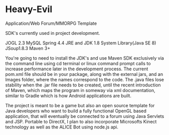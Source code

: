 # Heavy-Evil
Application/Web Forum/MMORPG Template


SDK's currently used in project development.

JOGL 2.3
MySQL
Spring 4.4
JRE and JDK 1.8 System Library(Java SE 8)
JSoup1.8.3
Maven 3+

  You're going to need to install the JDK's and use Maven SDK exclusively via the command line using cd terminal or linux command prompt calls to increase performance later in the development process. The current pom.xml file should be in your package, along with the external jars, and an Images folder, where the names correspond to the code. The .java files lose stability when the .jar file needs to be created, until the recent introduction of Maven, which maps the program in someway via xml documentation, similar to Gradle which is how Android applications are built. 

  The project is meant to be a game but also an open source template for Java developers who want to build a fully functional OpenGL based application, that will eventually be connected to a forum using Java Servlets and JSP. Portable to DirectX, I plan to also incorporate Microsofts Kinect technology as well as the ALICE Bot using node.js api. 

